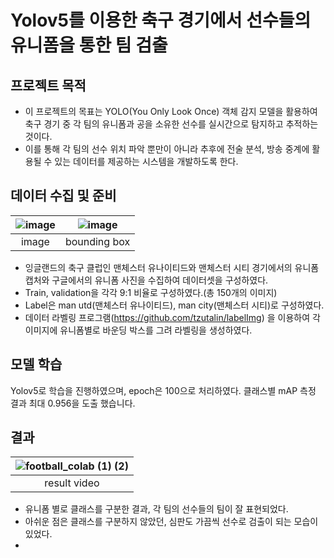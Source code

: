# Yolov5를 이용한 축구 경기에서 선수들의 유니폼을 통한 팀 검출

## 프로젝트 목적
- 이 프로젝트의 목표는 YOLO(You Only Look Once) 객체 감지 모델을 활용하여 축구 경기 중 각 팀의 유니폼과 공을 소유한 선수를 실시간으로 탐지하고 추적하는 것이다. 
- 이를 통해 각 팀의 선수 위치 파악 뿐만이 아니라 추후에 전술 분석, 방송 중계에 활용될 수 있는 데이터를 제공하는 시스템을 개발하도록 한다.

## 데이터 수집 및 준비
  
|![image](https://github.com/NamOhSeung/Oh-Seung-Nam/assets/98510923/de3e19c3-871f-4e9f-902c-c86d8e93e08b)|![image](https://github.com/NamOhSeung/Oh-Seung-Nam/assets/98510923/f174a807-6606-4515-a998-f4f1c8cf1c71)|
|:---:|:---:|
|image|bounding box|


- 잉글랜드의 축구 클럽인 맨체스터 유나이티드와 맨체스터 시티 경기에서의 유니폼 캡처와 구글에서의 유니폼 사진을 수집하여 데이터셋을 구성하였다.
- Train, validation을 각각 9:1 비율로 구성하였다.(총 150개의 이미지)
- Label은 man utd(맨체스터 유나이티드), man city(맨체스터 시티)로 구성하였다.
- 데이터 라벨링 프로그램(https://github.com/tzutalin/labelImg) 을 이용하여 각 이미지에 유니폼별로 바운딩 박스를 그려 라벨링을 생성하였다.

## 모델 학습
Yolov5로 학습을 진행하였으며, epoch은 100으로 처리하였다.
클래스별 mAP 측정 결과 최대 0.956을 도출 했습니다.

## 결과

|![football_colab (1) (2)](https://github.com/NamOhSeung/Oh-Seung-Nam/assets/98510923/0314e39e-4059-495f-9248-d9b65c059093)|
|:---:|
|result video|

- 유니폼 별로 클래스를 구분한 결과, 각 팀의 선수들의 팀이 잘 표현되었다.
- 아쉬운 점은 클래스를 구분하지 않았던, 심판도 가끔씩 선수로 검출이 되는 모습이 있었다.
- 

